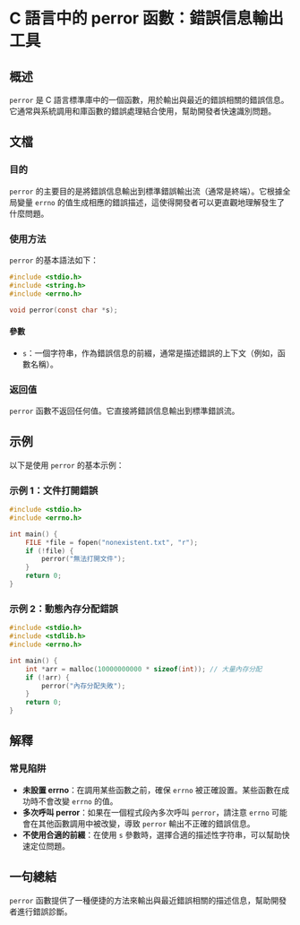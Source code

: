 <!--
Meta Description: # C 語言中的 perror 函數：錯誤信息輸出工具 ## 概述 `perror` 是 C 語言標準庫中的一個函數，用於輸出與最近的錯誤相關的錯誤信息。它通常與系統調用和庫函數的錯誤處理結合使用，幫助開發者快速識別問題。 ## 文檔 ### 目的 `perror` 的主要目的是將錯誤信息輸出到標準...
Meta Keywords: perror, errno, include, int, stdio
-->

# C 語言中的 perror 函數：錯誤信息輸出工具

## 概述
`perror` 是 C 語言標準庫中的一個函數，用於輸出與最近的錯誤相關的錯誤信息。它通常與系統調用和庫函數的錯誤處理結合使用，幫助開發者快速識別問題。

## 文檔
### 目的
`perror` 的主要目的是將錯誤信息輸出到標準錯誤輸出流（通常是終端）。它根據全局變量 `errno` 的值生成相應的錯誤描述，這使得開發者可以更直觀地理解發生了什麼問題。

### 使用方法
`perror` 的基本語法如下：
```c
#include <stdio.h>
#include <string.h>
#include <errno.h>

void perror(const char *s);
```

#### 參數
- `s`：一個字符串，作為錯誤信息的前綴，通常是描述錯誤的上下文（例如，函數名稱）。

### 返回值
`perror` 函數不返回任何值。它直接將錯誤信息輸出到標準錯誤流。

## 示例
以下是使用 `perror` 的基本示例：

### 示例 1：文件打開錯誤
```c
#include <stdio.h>
#include <errno.h>

int main() {
    FILE *file = fopen("nonexistent.txt", "r");
    if (!file) {
        perror("無法打開文件");
    }
    return 0;
}
```

### 示例 2：動態內存分配錯誤
```c
#include <stdio.h>
#include <stdlib.h>
#include <errno.h>

int main() {
    int *arr = malloc(10000000000 * sizeof(int)); // 大量內存分配
    if (!arr) {
        perror("內存分配失敗");
    }
    return 0;
}
```

## 解釋
### 常見陷阱
- **未設置 errno**：在調用某些函數之前，確保 `errno` 被正確設置。某些函數在成功時不會改變 `errno` 的值。
- **多次呼叫 perror**：如果在一個程式段內多次呼叫 `perror`，請注意 `errno` 可能會在其他函數調用中被改變，導致 `perror` 輸出不正確的錯誤信息。
- **不使用合適的前綴**：在使用 `s` 參數時，選擇合適的描述性字符串，可以幫助快速定位問題。

## 一句總結
`perror` 函數提供了一種便捷的方法來輸出與最近錯誤相關的描述信息，幫助開發者進行錯誤診斷。